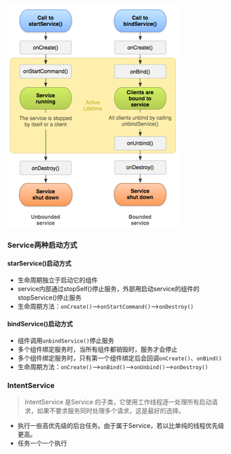 ![](../pic/service_lifecycle.png)

### Service两种启动方式
#### starService()启动方式
* 生命周期独立于启动它的组件
* service内部通过stopSelf()停止服务，外部用启动service的组件的stopService()停止服务
* 生命周期方法：`onCreate()`-->`onStartCommand()`-->`onDestroy()`

#### bindService()启动方式
* 组件调用`unbindService()`停止服务
* 多个组件绑定服务时，当所有组件都销毁时，服务才会停止
* 多个组件绑定服务时，只有第一个组件绑定后会回调`onCreate()`、`onBind()`
* 生命周期方法：`onCreate()`-->`onBind()`-->`onUnbind()`-->`onDestroy()`

### IntentService
> IntentService 是Service 的子类，它使用工作线程逐一处理所有启动请求，如果不要求服务同时处理多个请求，这是最好的选择。

* 执行一些高优先级的后台任务。由于属于Service，若以比单纯的线程优先级更高。
* 任务一个一个执行